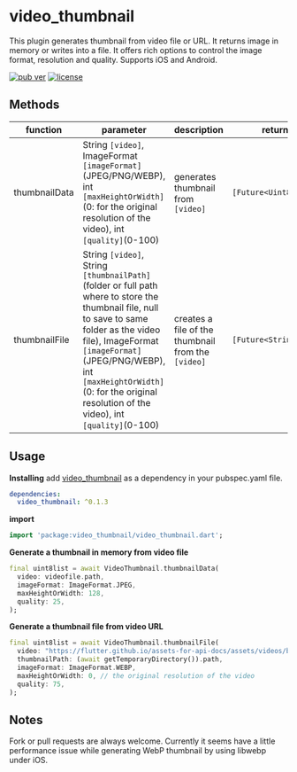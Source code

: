 # video_thumbnail

This plugin generates thumbnail from video file or URL.  It returns image in memory or writes into a file.  It offers rich options to control the image format, resolution and quality.  Supports iOS and Android.

  [![pub ver](https://img.shields.io/badge/pb-v0.1.3-blue.svg)](https://pub.dev/packages/video_thumbnail)
  [![license](https://img.shields.io/github/license/mashape/apistatus.svg)](https://github.com/justsoft/)

## Methods
|function|parameter|description|return|
|--|--|--|--|
|thumbnailData|String `[video]`, ImageFormat `[imageFormat]`(JPEG/PNG/WEBP), int `[maxHeightOrWidth]`(0: for the original resolution of the video), int `[quality]`(0-100)|generates thumbnail from `[video]`|`[Future<Uint8List>]`|
|thumbnailFile|String `[video]`, String `[thumbnailPath]`(folder or full path where to store the thumbnail file, null to save to same folder as the video file), ImageFormat `[imageFormat]`(JPEG/PNG/WEBP), int `[maxHeightOrWidth]`(0: for the original resolution of the video), int `[quality]`(0-100)|creates a file of the thumbnail from the `[video]` |`[Future<String>]`|

## Usage

**Installing**
add [video_thumbnail](https://pub.dev/packages/video_thumbnail) as a dependency in your pubspec.yaml file.
```yaml
dependencies:
  video_thumbnail: ^0.1.3
```
**import**
```dart
import 'package:video_thumbnail/video_thumbnail.dart';
```
**Generate a thumbnail in memory from video file**
```dart
final uint8list = await VideoThumbnail.thumbnailData(
  video: videofile.path,
  imageFormat: ImageFormat.JPEG,
  maxHeightOrWidth: 128,
  quality: 25,
);
```

**Generate a thumbnail file from video URL**
```dart
final uint8list = await VideoThumbnail.thumbnailFile(
  video: "https://flutter.github.io/assets-for-api-docs/assets/videos/butterfly.mp4",
  thumbnailPath: (await getTemporaryDirectory()).path,
  imageFormat: ImageFormat.WEBP,
  maxHeightOrWidth: 0, // the original resolution of the video
  quality: 75,
);
```

## Notes
Fork or pull requests are always welcome. Currently it seems have a little performance issue while generating WebP thumbnail by using libwebp under iOS.
